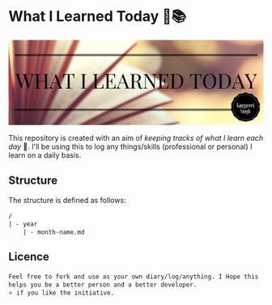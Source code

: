 What I Learned Today 📖📚
============================
![Banner](images/banner.png)

This repository is created with an aim of *keeping tracks of what I learn each day* 💫.
I'll be using this to log any things/skills (professional or personal) I learn on a daily basis. 



Structure 
---------
The structure is defined as follows:

```
/
| - year
	| - month-name.md
```


Licence
-------

```
Feel free to fork and use as your own diary/log/anything. I Hope this helps you be a better person and a better developer.
⭐ if you like the initiative.
